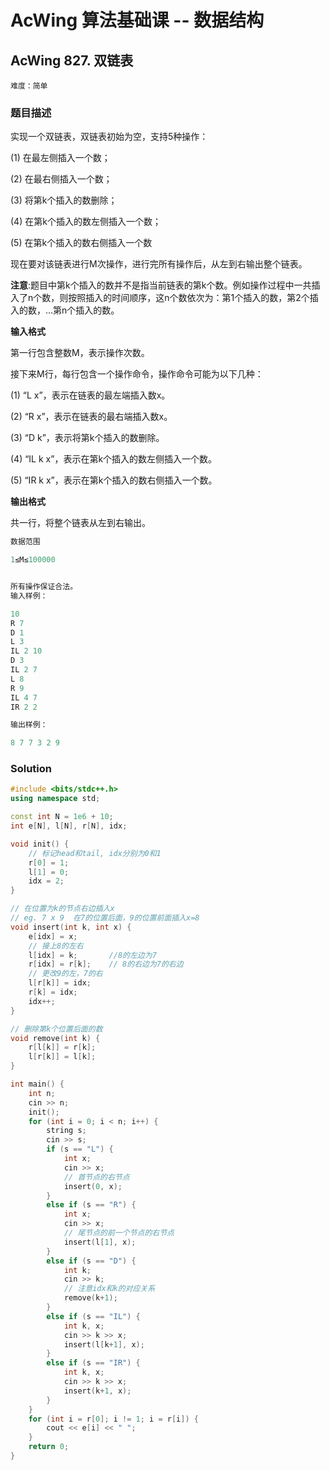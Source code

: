 # AcWing 算法基础课 -- 数据结构

## AcWing 827. 双链表 

`难度：简单`

### 题目描述

实现一个双链表，双链表初始为空，支持5种操作：

(1) 在最左侧插入一个数；

(2) 在最右侧插入一个数；

(3) 将第k个插入的数删除；

(4) 在第k个插入的数左侧插入一个数；

(5) 在第k个插入的数右侧插入一个数

现在要对该链表进行M次操作，进行完所有操作后，从左到右输出整个链表。

**注意**:题目中第k个插入的数并不是指当前链表的第k个数。例如操作过程中一共插入了n个数，则按照插入的时间顺序，这n个数依次为：第1个插入的数，第2个插入的数，…第n个插入的数。

**输入格式**

第一行包含整数M，表示操作次数。

接下来M行，每行包含一个操作命令，操作命令可能为以下几种：

(1) “L x”，表示在链表的最左端插入数x。

(2) “R x”，表示在链表的最右端插入数x。

(3) “D k”，表示将第k个插入的数删除。

(4) “IL k x”，表示在第k个插入的数左侧插入一个数。

(5) “IR k x”，表示在第k个插入的数右侧插入一个数。

**输出格式**

共一行，将整个链表从左到右输出。

```r
数据范围

1≤M≤100000


所有操作保证合法。
输入样例：

10
R 7
D 1
L 3
IL 2 10
D 3
IL 2 7
L 8
R 9
IL 4 7
IR 2 2

输出样例：

8 7 7 3 2 9
```

### Solution

```c++
#include <bits/stdc++.h>
using namespace std;

const int N = 1e6 + 10;
int e[N], l[N], r[N], idx;

void init() {
    // 标记head和tail, idx分别为0和1
    r[0] = 1;
    l[1] = 0;
    idx = 2;
}

// 在位置为k的节点右边插入x
// eg. 7 x 9  在7的位置后面，9的位置前面插入x=8
void insert(int k, int x) {
    e[idx] = x;
    // 接上8的左右
    l[idx] = k;       //8的左边为7
    r[idx] = r[k];    // 8的右边为7的右边
    // 更改9的左，7的右
    l[r[k]] = idx;
    r[k] = idx;
    idx++;
}

// 删除第k个位置后面的数
void remove(int k) {
    r[l[k]] = r[k];
    l[r[k]] = l[k];
}

int main() {
    int n;
    cin >> n;
    init();
    for (int i = 0; i < n; i++) {
        string s;
        cin >> s;
        if (s == "L") {
            int x;
            cin >> x;
            // 首节点的右节点
            insert(0, x);
        }
        else if (s == "R") {
            int x;
            cin >> x;
            // 尾节点的前一个节点的右节点
            insert(l[1], x);
        }
        else if (s == "D") {
            int k;
            cin >> k;
            // 注意idx和k的对应关系
            remove(k+1);
        }
        else if (s == "IL") {
            int k, x;
            cin >> k >> x;
            insert(l[k+1], x);
        }
        else if (s == "IR") {
            int k, x;
            cin >> k >> x;
            insert(k+1, x);
        }
    }
    for (int i = r[0]; i != 1; i = r[i]) {
        cout << e[i] << " ";
    }
    return 0;
}
```